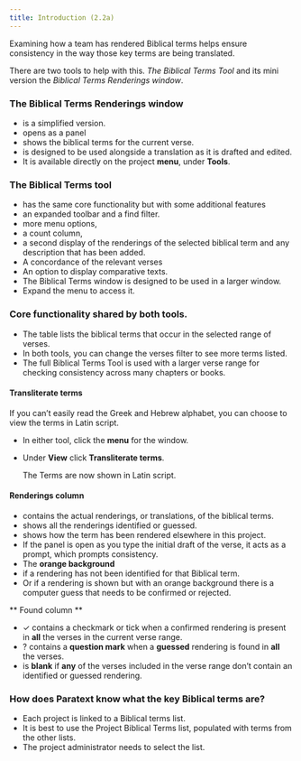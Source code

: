 ```yaml
---
title: Introduction (2.2a)
---
```

Examining how a team has rendered Biblical terms helps ensure consistency in the way those key terms are being translated.

There are two tools to help with this. *The Biblical Terms Tool* and its mini version the *Biblical Terms Renderings window*.

### The Biblical Terms Renderings window

-   is a simplified version.
-   opens as a panel
-   shows the biblical terms for the current verse.
-   is designed to be used alongside a translation as it is drafted and edited.
-   It is available directly on the project **menu**, under **Tools**.

### The Biblical Terms tool

-   has the same core functionality but with some additional features
-   an expanded toolbar and a find filter.
-   more menu options,
-   a count column,
-   a second display of the renderings of the selected biblical term and any description that has been added.
-   A concordance of the relevant verses
-   An option to display comparative texts.
-   The Biblical Terms window is designed to be used in a larger window.
-   Expand the menu to access it.

### Core functionality shared by both tools.

-   The table lists the biblical terms that occur in the selected range of verses.
-   In both tools, you can change the verses filter to see more terms listed.
-   The full Biblical Terms Tool is used with a larger verse range for checking consistency across many chapters or books.

#### Transliterate terms

If you can’t easily read the Greek and Hebrew alphabet, you can choose to view the terms in Latin script.

-   In either tool, click the **menu** for the window.
-   Under **View** click **Transliterate terms**.

    The Terms are now shown in Latin script.

#### Renderings column

-   contains the actual renderings, or translations, of the biblical terms.
-   shows all the renderings identified or guessed.
-   shows how the term has been rendered elsewhere in this project.
-   If the panel is open as you type the initial draft of the verse, it acts as a prompt, which prompts consistency.
-   The **orange background**
-   if a rendering has not been identified for that Biblical term.
-   Or if a rendering is shown but with an orange background there is a computer guess that needs to be confirmed or rejected.

** Found column **

-   ✓ contains a checkmark or tick when a confirmed rendering is present in **all** the verses in the current verse range.
-   ? contains a **question mark** when a **guessed** rendering is found in **all** the verses.
-   is **blank** if **any** of the verses included in the verse range don’t contain an identified or guessed rendering.

### How does Paratext know what the key Biblical terms are?

-   Each project is linked to a Biblical terms list.
-   It is best to use the Project Biblical Terms list, populated with terms from the other lists.
-   The project administrator needs to select the list.

